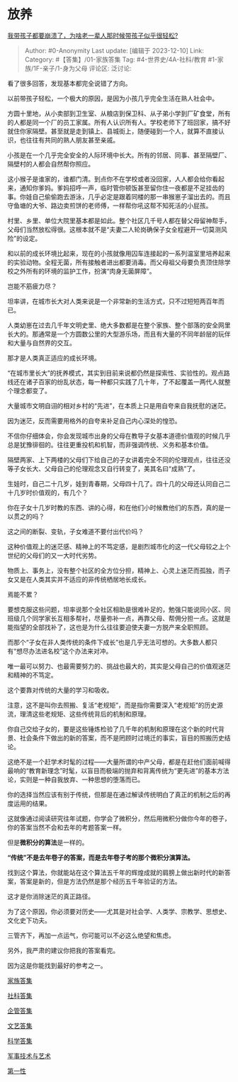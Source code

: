 # 放养
[我带孩子都要崩溃了，为啥老一辈人那时候带孩子似乎很轻松?](https://www.zhihu.com/question/407582335/answer/3317542411)

> Author: #0-Anonymity
> Last update: [编辑于 2023-12-10]
> Link:
> Category: #【答集】/01-家族答集 
> Tag: #4-世界史/4A-社科/教育 #1-家族/1F-亲子/1-身为父母 
> 评论区:
> 泛讨论:

看了很多回答，发现基本都完全说错了方向。

以前带孩子轻松，一个极大的原因，是因为小孩几乎完全生活在熟人社会中。

方圆十里地，从小卖部到卫生室、从粮店到保卫科、从子弟小学到厂矿食堂，所有的人都是同一个厂的员工家属。所有人认识所有人。学校老师下了班回家，搞不好就住你家隔壁。甚至就是走到镇上、县城街上，随便碰到一个人，就算不直接认识，也往往有共同的熟人朋友甚至亲戚。

小孩是在一个几乎完全安全的人际环境中长大。所有的邻居、同事、甚至隔壁厂、隔壁村的人都会自然帮你照应。

这小猴子是谁家的，谁都门清。到点你不在学校或者没回家，人人都会给你看起来，通知你爹妈。爹妈招呼一声，临时管你顿饭甚至留你住一夜都是不足挂齿的事。你娃自己偷偷跑去游泳，几乎必定是跟着同楼的那一串猴崽子溜出去的。而且守鱼塘的大爷、路边卖煎饼的老师傅，一样帮你吼这帮不知死活的小屁孩。

村里、乡里、单位大院里基本都是如此。整个社区几千号人都在替父母留神帮手，父母们当然放松得很。这根本就不是“夫妻二人轮岗确保子女全程避开一切莫测风险”的设定。

和以前的成长环境比起来，现在的小孩就像用囚车连接起的一系列温室里培养起来的实验动物。全程无菌，所有接触者进出都要消毒。而父母祖父母要负责顶住除学校之外所有的环境的监护工作，扮演“肉身无菌屏障”。

岂能不筋疲力尽？

坦率讲，在城市长大对人类来说是一个非常新的生活方式，只不过短短两百年而已。

人类幼崽在过去几千年文明史里、绝大多数都是在整个家族、整个部落的安全网里长大的。那通常是一个方圆数公里的大型游乐场，而且有大量的不同年龄层的玩伴和大量与自然界的交互。

那才是人类真正适应的成长环境。

“在城市里长大”的抚养模式，其实到目前来说都仍然是探索性、实验性的。观点路线还在诸子百家的纷乱状态，每一种都只实践了几十年，了不起覆盖一两代人就整个理念都变了。

大量城市文明自诩的相对乡村的“先进”，在本质上只是用自夸来自我抚慰的迷茫。

因为迷茫，反而需要用格外的自夸来补足自己内心深处的惶恐。

不信你仔细体会，你会发现城市出身的父母在教导子女基本道德价值观的时候几乎总是犹豫徘徊的。往往更重投机和机智，而非强调传统、义务和基本价值。

隔壁两家、上下两楼的父母们下给自己的子女讲着完全不同的伦理观点，往往还没等子女长大、父母自己的伦理观念又自行转变了，美其名曰“成熟”了。

生娃时，自己二十几岁，娃到青春期，父母四十几了。四十几的父母还认同自己二十几岁时价值观的，有几个？

你在子女十几岁时教的东西、讲的心得，和在他们小时候教他们的东西，真的是一以贯之的吗？

这之间的断裂、变轨，子女难道不要付出代价吗？

这种价值观上的迷茫感、精神上的不笃定感，是剧烈城市化的这一代父母较之上个世纪的父母们的又一大时代劣势。

物质上、事务上，没有整个社区的全方位分担，精神上、心灵上迷茫而孤独，而子女又是在人类其实并不适应的非传统栖居地长成长。

焉能不累？

要想克服这些问题，坦率说那个全社区相助是很难补足的，勉强只能说同小区、同班级几个同学家长互相多帮衬，尽量弥补一点，再靠父母、帮佣分担一点。这就是能指望的全部找补了，这也是为什么往往要迫使夫妻一方脱产来全职照顾。

而那个“子女在非人类传统的条件下成长”也是几乎无法可想的。大多数人都只有“想尽办法进名校”这个办法来对冲。

唯一最可以努力、也最需要努力的、挑战也最大的，其实是父母自己的价值观迷茫和精神的不笃定。

这个要靠对传统的大量的学习和吸收。

注意，这不是叫你去照搬、复活“老规矩”，而是指你需要深入“老规矩”的历史源流，理清这些老规矩、这些传统背后的机制和原理。

你自己交给子女的，要是这些锤炼检验了几千年的机制和原理在这个新的时代背景、社会条件下做出的新的答案，而不是罔顾时过境迁的事实，盲目的照搬历史结论。

这绝不是一个赶学术时髦的过程——大量所谓的中产父母，都是在赶他们面前喊得最响的“教育新理念”时髦，以盲目而极端的抛弃和背离传统为“更先进”的基本方法论，实则是一种自我放弃、一种思想的堕落而已。

你的选择当然应该有别于传统，但那是在通过解读传统明白了真正的机制之后的再度运用的结果。

这就像通过阅读研究往年试题，你学会了微积分，然后用微积分做你今年的卷子，你的答案当然不会和去年的考题答案一样。

但是**微积分的算法**是一样的。

**“传统”不是去年卷子的答案，而是去年卷子考的那个微积分演算法。**

找到这个算法，你就能站在这个算法五千年的辉煌成就的肩膀上做出新时代的新答案，答案是新的，但是方法仍然是那个经历五千年验证的方法。

这才是你消除迷茫的真正路径。

为了这个原因，你必须要对历史——尤其是对社会学、人类学、宗教学、思想史、文化史下功夫。

三管齐下，再加一点运气，你可能可以不必这么绝望和焦虑。

另外，我严肃的建议你把我的答案看完。

因为这是你能找到最好的参考之一。

[家族答集](https://zhihu.com/collection/378738313)

[社科答集](https://zhihu.com/collection/304176992)

[企管答集](https://zhihu.com/collection/378738376)

[文艺答集](https://zhihu.com/collection/304177043)

[科学答集](https://zhihu.com/collection/304168613)

[军事技术与艺术](https://zhihu.com/collection/373157508)

[第一性](https://zhihu.com/collection/369876193)
